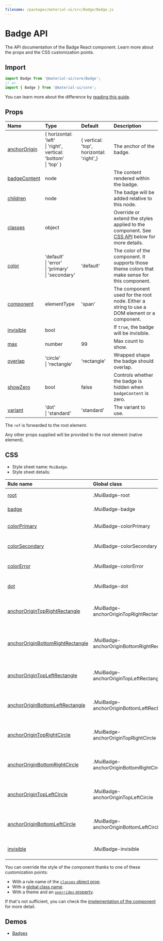 ```yaml
---
filename: /packages/material-ui/src/Badge/Badge.js
---
```


<!--- This documentation is automatically generated, do not try to edit it. -->

# Badge API

<p class="description">The API documentation of the Badge React component. Learn more about the props and the CSS customization points.</p>

## Import

```js
import Badge from '@material-ui/core/Badge';
// or
import { Badge } from '@material-ui/core';
```

You can learn more about the difference by [reading this guide](/guides/minimizing-bundle-size/).



## Props

| Name | Type | Default | Description |
|:-----|:-----|:--------|:------------|
| <a class="anchor-link" id="props--anchorOrigin"></a><a href="#props--anchorOrigin" class="prop-name">anchorOrigin</a> | <span class="prop-type">{ horizontal: 'left'<br>&#124;&nbsp;'right', vertical: 'bottom'<br>&#124;&nbsp;'top' }</span> | <span class="prop-default">{  vertical: 'top',  horizontal: 'right',}</span> | The anchor of the badge. |
| <a class="anchor-link" id="props--badgeContent"></a><a href="#props--badgeContent" class="prop-name">badgeContent</a> | <span class="prop-type">node</span> |  | The content rendered within the badge. |
| <a class="anchor-link" id="props--children"></a><a href="#props--children" class="prop-name">children</a> | <span class="prop-type">node</span> |  | The badge will be added relative to this node. |
| <a class="anchor-link" id="props--classes"></a><a href="#props--classes" class="prop-name">classes</a> | <span class="prop-type">object</span> |  | Override or extend the styles applied to the component. See [CSS API](#css) below for more details. |
| <a class="anchor-link" id="props--color"></a><a href="#props--color" class="prop-name">color</a> | <span class="prop-type">'default'<br>&#124;&nbsp;'error'<br>&#124;&nbsp;'primary'<br>&#124;&nbsp;'secondary'</span> | <span class="prop-default">'default'</span> | The color of the component. It supports those theme colors that make sense for this component. |
| <a class="anchor-link" id="props--component"></a><a href="#props--component" class="prop-name">component</a> | <span class="prop-type">elementType</span> | <span class="prop-default">'span'</span> | The component used for the root node. Either a string to use a DOM element or a component. |
| <a class="anchor-link" id="props--invisible"></a><a href="#props--invisible" class="prop-name">invisible</a> | <span class="prop-type">bool</span> |  | If `true`, the badge will be invisible. |
| <a class="anchor-link" id="props--max"></a><a href="#props--max" class="prop-name">max</a> | <span class="prop-type">number</span> | <span class="prop-default">99</span> | Max count to show. |
| <a class="anchor-link" id="props--overlap"></a><a href="#props--overlap" class="prop-name">overlap</a> | <span class="prop-type">'circle'<br>&#124;&nbsp;'rectangle'</span> | <span class="prop-default">'rectangle'</span> | Wrapped shape the badge should overlap. |
| <a class="anchor-link" id="props--showZero"></a><a href="#props--showZero" class="prop-name">showZero</a> | <span class="prop-type">bool</span> | <span class="prop-default">false</span> | Controls whether the badge is hidden when `badgeContent` is zero. |
| <a class="anchor-link" id="props--variant"></a><a href="#props--variant" class="prop-name">variant</a> | <span class="prop-type">'dot'<br>&#124;&nbsp;'standard'</span> | <span class="prop-default">'standard'</span> | The variant to use. |

The `ref` is forwarded to the root element.

Any other props supplied will be provided to the root element (native element).

## CSS

- Style sheet name: `MuiBadge`.
- Style sheet details:

| Rule name | Global class | Description |
|:-----|:-------------|:------------|
| <a class="anchor-link" id="css--root"></a><a href="#css--root" class="prop-name">root</a> | <span class="prop-name">.MuiBadge-root</span> | Styles applied to the root element.
| <a class="anchor-link" id="css--badge"></a><a href="#css--badge" class="prop-name">badge</a> | <span class="prop-name">.MuiBadge-badge</span> | Styles applied to the badge `span` element.
| <a class="anchor-link" id="css--colorPrimary"></a><a href="#css--colorPrimary" class="prop-name">colorPrimary</a> | <span class="prop-name">.MuiBadge-colorPrimary</span> | Styles applied to the root element if `color="primary"`.
| <a class="anchor-link" id="css--colorSecondary"></a><a href="#css--colorSecondary" class="prop-name">colorSecondary</a> | <span class="prop-name">.MuiBadge-colorSecondary</span> | Styles applied to the root element if `color="secondary"`.
| <a class="anchor-link" id="css--colorError"></a><a href="#css--colorError" class="prop-name">colorError</a> | <span class="prop-name">.MuiBadge-colorError</span> | Styles applied to the root element if `color="error"`.
| <a class="anchor-link" id="css--dot"></a><a href="#css--dot" class="prop-name">dot</a> | <span class="prop-name">.MuiBadge-dot</span> | Styles applied to the root element if `variant="dot"`.
| <a class="anchor-link" id="css--anchorOriginTopRightRectangle"></a><a href="#css--anchorOriginTopRightRectangle" class="prop-name">anchorOriginTopRightRectangle</a> | <span class="prop-name">.MuiBadge-anchorOriginTopRightRectangle</span> | Styles applied to the root element if `anchorOrigin={{ 'top', 'right' }} overlap="rectangle"`.
| <a class="anchor-link" id="css--anchorOriginBottomRightRectangle"></a><a href="#css--anchorOriginBottomRightRectangle" class="prop-name">anchorOriginBottomRightRectangle</a> | <span class="prop-name">.MuiBadge-anchorOriginBottomRightRectangle</span> | Styles applied to the root element if `anchorOrigin={{ 'bottom', 'right' }} overlap="rectangle"`.
| <a class="anchor-link" id="css--anchorOriginTopLeftRectangle"></a><a href="#css--anchorOriginTopLeftRectangle" class="prop-name">anchorOriginTopLeftRectangle</a> | <span class="prop-name">.MuiBadge-anchorOriginTopLeftRectangle</span> | Styles applied to the root element if `anchorOrigin={{ 'top', 'left' }} overlap="rectangle"`.
| <a class="anchor-link" id="css--anchorOriginBottomLeftRectangle"></a><a href="#css--anchorOriginBottomLeftRectangle" class="prop-name">anchorOriginBottomLeftRectangle</a> | <span class="prop-name">.MuiBadge-anchorOriginBottomLeftRectangle</span> | Styles applied to the root element if `anchorOrigin={{ 'bottom', 'left' }} overlap="rectangle"`.
| <a class="anchor-link" id="css--anchorOriginTopRightCircle"></a><a href="#css--anchorOriginTopRightCircle" class="prop-name">anchorOriginTopRightCircle</a> | <span class="prop-name">.MuiBadge-anchorOriginTopRightCircle</span> | Styles applied to the root element if `anchorOrigin={{ 'top', 'right' }} overlap="circle"`.
| <a class="anchor-link" id="css--anchorOriginBottomRightCircle"></a><a href="#css--anchorOriginBottomRightCircle" class="prop-name">anchorOriginBottomRightCircle</a> | <span class="prop-name">.MuiBadge-anchorOriginBottomRightCircle</span> | Styles applied to the root element if `anchorOrigin={{ 'bottom', 'right' }} overlap="circle"`.
| <a class="anchor-link" id="css--anchorOriginTopLeftCircle"></a><a href="#css--anchorOriginTopLeftCircle" class="prop-name">anchorOriginTopLeftCircle</a> | <span class="prop-name">.MuiBadge-anchorOriginTopLeftCircle</span> | Styles applied to the root element if `anchorOrigin={{ 'top', 'left' }} overlap="circle"`.
| <a class="anchor-link" id="css--anchorOriginBottomLeftCircle"></a><a href="#css--anchorOriginBottomLeftCircle" class="prop-name">anchorOriginBottomLeftCircle</a> | <span class="prop-name">.MuiBadge-anchorOriginBottomLeftCircle</span> | Styles applied to the root element if `anchorOrigin={{ 'bottom', 'left' }} overlap="circle"`.
| <a class="anchor-link" id="css--invisible"></a><a href="#css--invisible" class="prop-name">invisible</a> | <span class="prop-name">.MuiBadge-invisible</span> | Pseudo-class to the badge `span` element if `invisible={true}`.

You can override the style of the component thanks to one of these customization points:

- With a rule name of the [`classes` object prop](/customization/components/#overriding-styles-with-classes).
- With a [global class name](/customization/components/#overriding-styles-with-global-class-names).
- With a theme and an [`overrides` property](/customization/globals/#css).

If that's not sufficient, you can check the [implementation of the component](https://github.com/mui-org/material-ui/blob/master/packages/material-ui/src/Badge/Badge.js) for more detail.

## Demos

- [Badges](/components/badges/)

